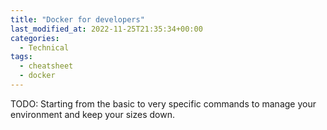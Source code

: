 ```yaml
---
title: "Docker for developers"
last_modified_at: 2022-11-25T21:35:34+00:00
categories:
  - Technical
tags:
  - cheatsheet
  - docker
---
```


TODO: Starting from the basic to very specific commands to manage your environment and keep your sizes down.



